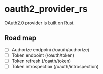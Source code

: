# oauth2_provider_rs
OAuth2.0 provider is built on Rust.

## Road map
- [ ] Authorize endpoint (/oauth/authorize)
- [ ] Token endpoint (/oauth/token)
- [ ] Token refresh (/oauth/token)
- [ ] Token introspection (/oauth/introspection)
